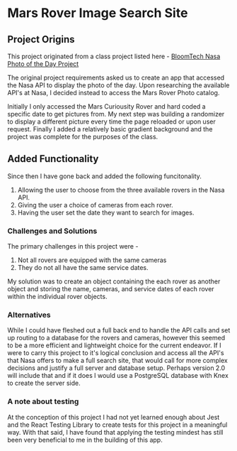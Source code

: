 # Mars Rover Image Search Site

## Project Origins

This project originated from a class project listed here - [BloomTech Nasa Photo of the Day Project](https://github.com/bloominstituteoftechnology/nasa-photo-of-the-day)

The original project requirements asked us to create an app that accessed the Nasa API to display the photo of the day. Upon researching the available API's at Nasa, I decided instead to access the Mars Rover Photo catalog.

Initially I only accessed the Mars Curiousity Rover and hard coded a specific date to get pictures from. My next step was building a randomizer to display a different picture every time the page reloaded or upon user request. Finally I added a relatively basic gradient background and the project was complete for the purposes of the class.

## Added Functionality

Since then I have gone back and added the following funcitonality.

1. Allowing the user to choose from the three available rovers in the Nasa API.
2. Giving the user a choice of cameras from each rover.
3. Having the user set the date they want to search for images.

### Challenges and Solutions

The primary challenges in this project were -
1. Not all rovers are equipped with the same cameras
2. They do not all have the same service dates.

My solution was to create an object containing the each rover as another object and storing the name, cameras, and service dates of each rover within the individual rover objects.

### Alternatives

While I could have fleshed out a full back end to handle the API calls and set up routing to a database for the rovers and cameras, however this seemed to be a more efficient and lightweight choice for the current endeavor. If I were to carry this project to it's logical conclusion and access all the API's that Nasa offers to make a full search site, that would call for more complex decisions and justify a full server and database setup. Perhaps version 2.0 will include that and if it does I would use a PostgreSQL database with Knex to create the server side.

### A note about testing

At the conception of this project I had not yet learned enough about Jest and the React Testing Library to create tests for this project in a meaningful way. With that said, I have found that applying the testing mindest has still been very beneficial to me in the building of this app.
